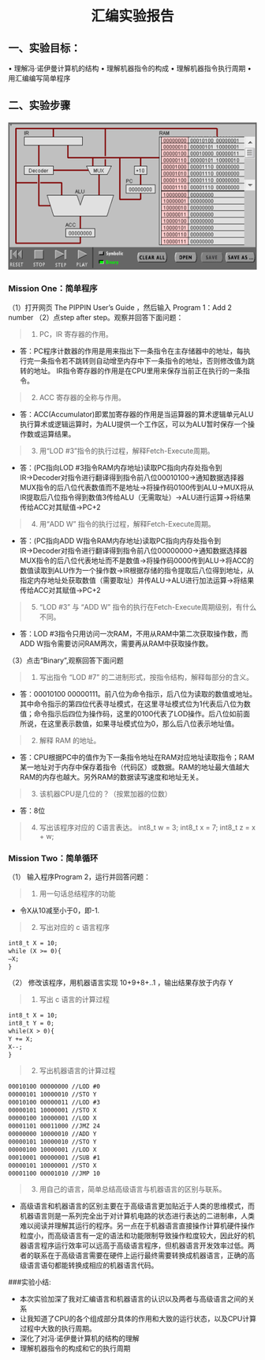 <center>

# 汇编实验报告

</center>

## 一、实验目标：
•	理解冯·诺伊曼计算机的结构
•	理解机器指令的构成
•	理解机器指令执行周期
•	用汇编编写简单程序
## 二、实验步骤 

![](images/w.png)


### Mission One：简单程序
（1）打开网页 The PIPPIN User’s Guide ，然后输入 Program 1：Add 2 number
（2）点step after step。观察并回答下面问题：

>1.	PC，IR 寄存器的作用。
- 答：PC程序计数器的作用是用来指出下一条指令在主存储器中的地址，每执行完一条指令若不跳转则自动增至内存中下一条指令的地址，否则修改值为跳转的地址。
IR指令寄存器的作用是在CPU里用来保存当前正在执行的一条指令。
>2.	ACC 寄存器的全称与作用。
- 答：ACC(Accumulator)即累加寄存器的作用是当运算器的算术逻辑单元ALU执行算术或逻辑运算时，为ALU提供一个工作区，可以为ALU暂时保存一个操作数或运算结果。
>3.	用“LOD #3”指令的执行过程，解释Fetch-Execute周期。
- 答：(PC指向LOD #3指令RAM内存地址)读取PC指向内存处指令到IR→Decoder对指令进行翻译得到指令前八位00010100→通知数据选择器MUX指令的后八位代表数值而不是地址→将操作码0100传到ALU→MUX将从IR提取后八位指令得到数值3传给ALU（无需取址）→ALU进行运算→将结果传给ACC对其赋值→PC+2
>4.	用“ADD W” 指令的执行过程，解释Fetch-Execute周期。
- 答：(PC指向ADD W指令RAM内存地址)读取PC指向内存处指令到IR→Decoder对指令进行翻译得到指令前八位00000000→通知数据选择器MUX指令的后八位代表地址而不是数值→将操作码0000传到ALU→将ACC的数值读取到ALU作为一个操作数→IR根据存储的指令提取后八位得到地址，从指定内存地址处获取数值（需要取址）并传ALU→ALU进行加法运算→将结果传给ACC对其赋值→PC+2
>5.	“LOD #3” 与 “ADD W” 指令的执行在Fetch-Execute周期级别，有什么不同。
- 答：LOD #3指令只用访问一次RAM，不用从RAM中第二次获取操作数，而ADD W指令需要访问RAM两次，需要再从RAM中获取操作数。

（3）点击“Binary”,观察回答下面问题
>1.	写出指令 “LOD #7” 的二进制形式，按指令结构，解释每部分的含义。
- 答：00010100 00000111。前八位为命令指示，后八位为读取的数值或地址。其中命令指示的第四位代表寻址模式，在这里寻址模式位为1代表后八位为数值；命令指示后四位为操作码，这里的0100代表了LOD操作。后八位如前面所说，在这里表示数值，如果寻址模式位为0，那么后八位表示地址值。
>2.	解释 RAM 的地址。
- 答：CPU根据PC中的值作为下一条指令地址在RAM对应地址读取指令；RAM某一地址对于内存中保存着指令（代码区）或数据。RAM的地址最大值越大RAM的内存也越大。另外RAM的数据读写速度和地址无关。
>3.	该机器CPU是几位的？（按累加器的位数）
- 答：8位
>4.	写出该程序对应的 C语言表达。
int8_t w = 3;
int8_t x = 7;
int8_t z = x + w;

### Mission Two：简单循环
（1） 输入程序Program 2，运行并回答问题：
>1.	用一句话总结程序的功能
- 令X从10减至小于0，即-1.
>2.	写出对应的 c 语言程序
```
int8_t X = 10; 
while (X >= 0){ 
–X; 
}
```
（2） 修改该程序，用机器语言实现 10+9+8+..1 ，输出结果存放于内存 Y

>1.	写出 c 语言的计算过程
```
int8_t X = 10; 
int8_t Y = 0; 
while(X > 0){ 
Y += X; 
X--; 
} 
```
>2.	写出机器语言的计算过程
```
00010100 00000000 //LOD #0
00000101 10000010 //STO Y
00010100 00000011 //LOD #3
00000101 10000001 //STO X
00000100 10000001 //LOD X
00001101 00011000 //JMZ 24
00000000 10000010 //ADD Y
00000101 10000010 //STO Y
00000100 10000001 //LOD X
00010001 00000001 //SUB #1
00000101 10000001 //STO X
00001100 00001010 //JMP 10
```

>3.	用自己的语言，简单总结高级语言与机器语言的区别与联系。
- 高级语言和机器语言的区别主要在于高级语言更加贴近于人类的思维模式，而机器语言则是一系列完全出于对计算机电路的状态进行表达的二进制串，人类难以阅读并理解其运行的程序。另一点在于机器语言直接操作计算机硬件操作粒度小，而高级语言有一定的语法和功能限制导致操作粒度较大，因此好的机器语言程序运行效率可以远高于高级语言程序，但机器语言开发效率过低。两者的联系在于高级语言需要在硬件上运行最终需要转换成机器语言，正确的高级语言语句都能转换成相应的机器语言代码。

###实验小结:
- 本次实验加深了我对汇编语言和机器语言的认识以及两者与高级语言之间的关系
- 让我知道了CPU的各个组成部分具体的作用和大致的运行状态，以及CPU计算过程中大致的执行周期。
- 深化了对冯·诺伊曼计算机的结构的理解
- 理解机器指令的构成和它的执行周期